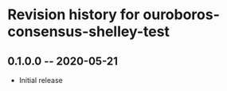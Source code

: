 # Revision history for ouroboros-consensus-shelley-test

## 0.1.0.0 -- 2020-05-21

* Initial release
